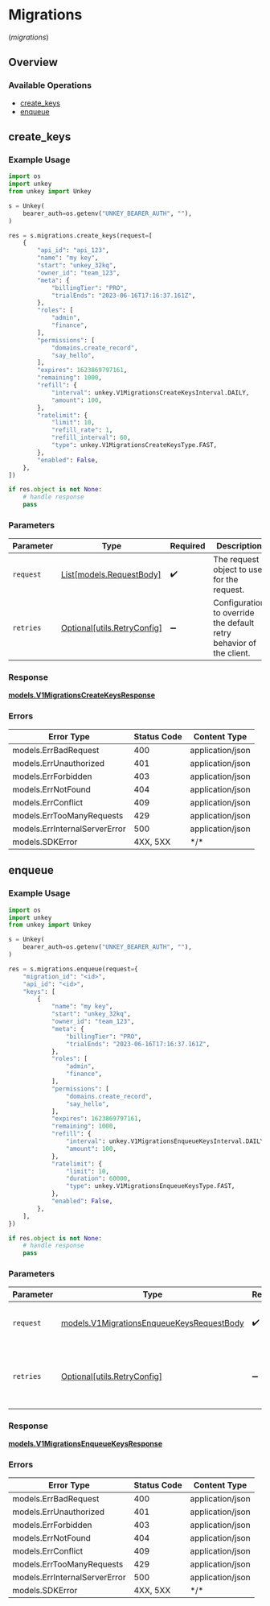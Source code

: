 # Migrations
(*migrations*)

## Overview

### Available Operations

* [create_keys](#create_keys)
* [enqueue](#enqueue)

## create_keys

### Example Usage

```python
import os
import unkey
from unkey import Unkey

s = Unkey(
    bearer_auth=os.getenv("UNKEY_BEARER_AUTH", ""),
)

res = s.migrations.create_keys(request=[
    {
        "api_id": "api_123",
        "name": "my key",
        "start": "unkey_32kq",
        "owner_id": "team_123",
        "meta": {
            "billingTier": "PRO",
            "trialEnds": "2023-06-16T17:16:37.161Z",
        },
        "roles": [
            "admin",
            "finance",
        ],
        "permissions": [
            "domains.create_record",
            "say_hello",
        ],
        "expires": 1623869797161,
        "remaining": 1000,
        "refill": {
            "interval": unkey.V1MigrationsCreateKeysInterval.DAILY,
            "amount": 100,
        },
        "ratelimit": {
            "limit": 10,
            "refill_rate": 1,
            "refill_interval": 60,
            "type": unkey.V1MigrationsCreateKeysType.FAST,
        },
        "enabled": False,
    },
])

if res.object is not None:
    # handle response
    pass

```

### Parameters

| Parameter                                                           | Type                                                                | Required                                                            | Description                                                         |
| ------------------------------------------------------------------- | ------------------------------------------------------------------- | ------------------------------------------------------------------- | ------------------------------------------------------------------- |
| `request`                                                           | [List[models.RequestBody]](../../models/.md)                        | :heavy_check_mark:                                                  | The request object to use for the request.                          |
| `retries`                                                           | [Optional[utils.RetryConfig]](../../models/utils/retryconfig.md)    | :heavy_minus_sign:                                                  | Configuration to override the default retry behavior of the client. |

### Response

**[models.V1MigrationsCreateKeysResponse](../../models/v1migrationscreatekeysresponse.md)**

### Errors

| Error Type                    | Status Code                   | Content Type                  |
| ----------------------------- | ----------------------------- | ----------------------------- |
| models.ErrBadRequest          | 400                           | application/json              |
| models.ErrUnauthorized        | 401                           | application/json              |
| models.ErrForbidden           | 403                           | application/json              |
| models.ErrNotFound            | 404                           | application/json              |
| models.ErrConflict            | 409                           | application/json              |
| models.ErrTooManyRequests     | 429                           | application/json              |
| models.ErrInternalServerError | 500                           | application/json              |
| models.SDKError               | 4XX, 5XX                      | \*/\*                         |

## enqueue

### Example Usage

```python
import os
import unkey
from unkey import Unkey

s = Unkey(
    bearer_auth=os.getenv("UNKEY_BEARER_AUTH", ""),
)

res = s.migrations.enqueue(request={
    "migration_id": "<id>",
    "api_id": "<id>",
    "keys": [
        {
            "name": "my key",
            "start": "unkey_32kq",
            "owner_id": "team_123",
            "meta": {
                "billingTier": "PRO",
                "trialEnds": "2023-06-16T17:16:37.161Z",
            },
            "roles": [
                "admin",
                "finance",
            ],
            "permissions": [
                "domains.create_record",
                "say_hello",
            ],
            "expires": 1623869797161,
            "remaining": 1000,
            "refill": {
                "interval": unkey.V1MigrationsEnqueueKeysInterval.DAILY,
                "amount": 100,
            },
            "ratelimit": {
                "limit": 10,
                "duration": 60000,
                "type": unkey.V1MigrationsEnqueueKeysType.FAST,
            },
            "enabled": False,
        },
    ],
})

if res.object is not None:
    # handle response
    pass

```

### Parameters

| Parameter                                                                                       | Type                                                                                            | Required                                                                                        | Description                                                                                     |
| ----------------------------------------------------------------------------------------------- | ----------------------------------------------------------------------------------------------- | ----------------------------------------------------------------------------------------------- | ----------------------------------------------------------------------------------------------- |
| `request`                                                                                       | [models.V1MigrationsEnqueueKeysRequestBody](../../models/v1migrationsenqueuekeysrequestbody.md) | :heavy_check_mark:                                                                              | The request object to use for the request.                                                      |
| `retries`                                                                                       | [Optional[utils.RetryConfig]](../../models/utils/retryconfig.md)                                | :heavy_minus_sign:                                                                              | Configuration to override the default retry behavior of the client.                             |

### Response

**[models.V1MigrationsEnqueueKeysResponse](../../models/v1migrationsenqueuekeysresponse.md)**

### Errors

| Error Type                    | Status Code                   | Content Type                  |
| ----------------------------- | ----------------------------- | ----------------------------- |
| models.ErrBadRequest          | 400                           | application/json              |
| models.ErrUnauthorized        | 401                           | application/json              |
| models.ErrForbidden           | 403                           | application/json              |
| models.ErrNotFound            | 404                           | application/json              |
| models.ErrConflict            | 409                           | application/json              |
| models.ErrTooManyRequests     | 429                           | application/json              |
| models.ErrInternalServerError | 500                           | application/json              |
| models.SDKError               | 4XX, 5XX                      | \*/\*                         |